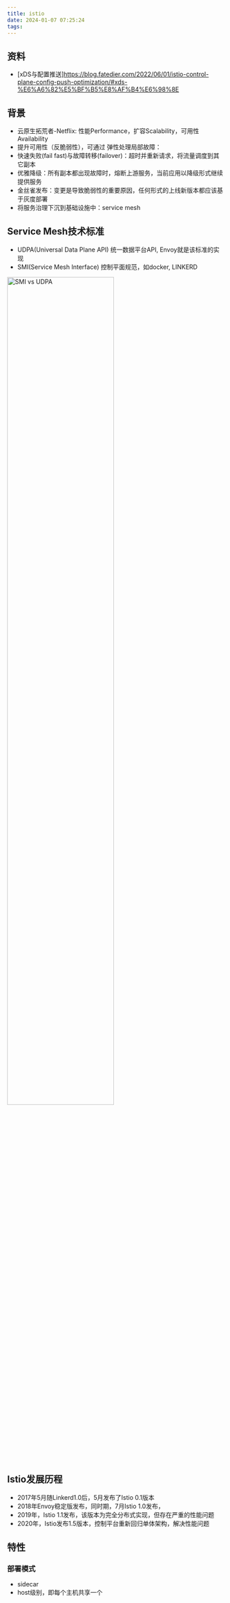 ```yaml
---
title: istio
date: 2024-01-07 07:25:24
tags:
---
```

## 资料
* [xDS与配置推送]https://blog.fatedier.com/2022/06/01/istio-control-plane-config-push-optimization/#xds-%E6%A6%82%E5%BF%B5%E8%AF%B4%E6%98%8E

## 背景
* 云原生拓荒者-Netflix: 性能Performance，扩容Scalability，可用性Availability
* 提升可用性（反脆弱性），可通过 弹性处理局部故障：
 * 快速失败(fail fast)与故障转移(failover)：超时并重新请求，将流量调度到其它副本
 * 优雅降级：所有副本都出现故障时，熔断上游服务，当前应用以降级形式继续提供服务
 * 金丝雀发布：变更是导致脆弱性的重要原因，任何形式的上线新版本都应该基于灰度部署
* 将服务治理下沉到基础设施中：service mesh

<!-- more -->

## Service Mesh技术标准
* UDPA(Universal Data Plane API) 统一数据平台API, Envoy就是该标准的实现
* SMI(Service Mesh Interface) 控制平面规范，如docker, LINKERD
<img src="image-8.png" width="70%" title="SMI vs UDPA">

## Istio发展历程
* 2017年5月随Linkerd1.0后，5月发布了Istio 0.1版本
* 2018年Envoy稳定版发布，同时期，7月Istio 1.0发布，
* 2019年，Istio 1.1发布，该版本为完全分布式实现，但存在严重的性能问题
* 2020年，Istio发布1.5版本，控制平台重新回归单体架构，解决性能问题

## 特性
### 部署模式
* sidecar
* host级别，即每个主机共享一个

